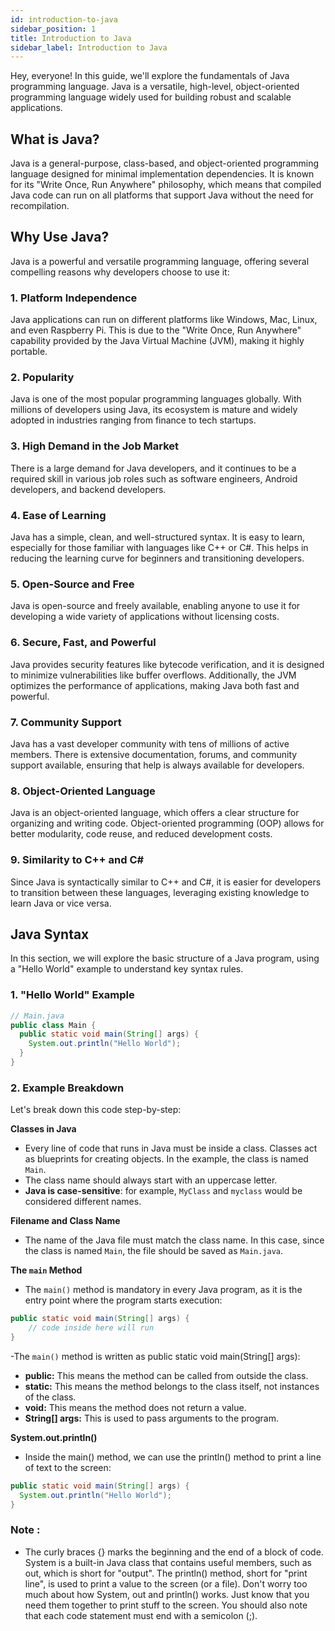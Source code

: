 ```yaml
---
id: introduction-to-java
sidebar_position: 1
title: Introduction to Java
sidebar_label: Introduction to Java
---
```


Hey, everyone! In this guide, we'll explore the fundamentals of Java programming language.
Java is a versatile, high-level, object-oriented programming language widely used for building robust and scalable applications.

## What is Java?
Java is a general-purpose, class-based, and object-oriented programming language designed for
minimal implementation dependencies. It is known for its "Write Once, Run Anywhere" philosophy, which means that 
compiled Java code can run on all platforms that support Java without the need for recompilation.

## Why Use Java?
Java is a powerful and versatile programming language, offering several compelling reasons why developers choose to use it:

### 1. **Platform Independence**  
Java applications can run on different platforms like Windows, Mac, Linux, and even Raspberry Pi. 
 This is due to the "Write Once, Run Anywhere" capability provided by the Java Virtual Machine (JVM), making it highly portable.

### 2. **Popularity**  
Java is one of the most popular programming languages globally. With millions of developers using Java,
 its ecosystem is mature and widely adopted in industries ranging from finance to tech startups.

### 3. **High Demand in the Job Market**  
There is a large demand for Java developers, and it continues to be a required skill in various job roles
 such as software engineers, Android developers, and backend developers.

### 4. **Ease of Learning**  
Java has a simple, clean, and well-structured syntax. It is easy to learn, especially for those familiar with languages
 like C++ or C#. This helps in reducing the learning curve for beginners and transitioning developers.

### 5. **Open-Source and Free**  
Java is open-source and freely available, enabling anyone to use it for developing a wide variety of applications
 without licensing costs.

### 6. **Secure, Fast, and Powerful**  
Java provides security features like bytecode verification, and it is designed to minimize vulnerabilities like
 buffer overflows. Additionally, the JVM optimizes the performance of applications, making Java both fast and powerful.

### 7. **Community Support**  
Java has a vast developer community with tens of millions of active members. There is extensive documentation,
 forums, and community support available, ensuring that help is always available for developers.

### 8. **Object-Oriented Language**  
Java is an object-oriented language, which offers a clear structure for organizing and writing code. Object-oriented programming
 (OOP) allows for better modularity, code reuse, and reduced development costs.

### 9. **Similarity to C++ and C#**  
Since Java is syntactically similar to C++ and C#, it is easier for developers to transition between these languages,
 leveraging existing knowledge to learn Java or vice versa.


## Java Syntax
In this section, we will explore the basic structure of a Java program, using a "Hello World" example to understand key syntax rules.

### 1. "Hello World" Example
```java
// Main.java
public class Main {
  public static void main(String[] args) {
    System.out.println("Hello World");
  }
}
```

### 2. Example Breakdown
Let's break down this code step-by-step:

**Classes in Java**
- Every line of code that runs in Java must be inside a class. Classes act as blueprints for creating objects. 
  In the example, the class is named `Main`.
- The class name should always start with an uppercase letter.
- **Java is case-sensitive**: for example, `MyClass` and `myclass` would be considered different names.

**Filename and Class Name**
- The name of the Java file must match the class name. In this case, since the class is named `Main`, 
  the file should be saved as `Main.java`.

**The `main` Method**
- The `main()` method is mandatory in every Java program, as it is the entry point where the program starts execution:
```java
public static void main(String[] args) {
    // code inside here will run
}
```
-The `main()` method is written as public static void main(String[] args):
- **public:** This means the method can be called from outside the class.
- **static:** This means the method belongs to the class itself, not instances of the class.
- **void:** This means the method does not return a value.
- **String[] args:** This is used to pass arguments to the program.

**System.out.println()**
- Inside the main() method, we can use the println() method to print a line of text to the screen:
```java
public static void main(String[] args) {
  System.out.println("Hello World");
}
```

### Note :
- The curly braces {} marks the beginning and the end of a block of code.
System is a built-in Java class that contains useful members, such as out, which is short for "output".
The println() method, short for "print line", is used to print a value to the screen (or a file).
Don't worry too much about how System, out and println() works. Just know that you need them together 
to print stuff to the screen.
You should also note that each code statement must end with a semicolon (;).